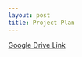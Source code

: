 ```yaml
---
layout: post
title: Project Plan
---
```


[Google Drive 
Link](https://drive.google.com/open?id=1oBwoJHnob3yktN0niQiQ8iqBN8gbgUgbSGPX5ZUx8LM)
